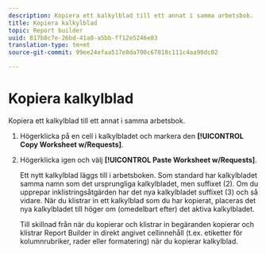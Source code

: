 ```yaml
---
description: Kopiera ett kalkylblad till ett annat i samma arbetsbok.
title: Kopiera kalkylblad
topic: Report builder
uuid: 817b8c7e-26bd-41a0-a5bb-ff12e5246e03
translation-type: tm+mt
source-git-commit: 99ee24efaa517e8da700c67818c111c4aa90dc02

---
```



# Kopiera kalkylblad

Kopiera ett kalkylblad till ett annat i samma arbetsbok.

1. Högerklicka på en cell i kalkylbladet och markera den **[!UICONTROL Copy Worksheet w/Requests]**.
1. Högerklicka igen och välj **[!UICONTROL Paste Worksheet w/Requests]**.

   Ett nytt kalkylblad läggs till i arbetsboken. Som standard har kalkylbladet samma namn som det ursprungliga kalkylbladet, men suffixet (2). Om du upprepar inklistringsåtgärden har det nya kalkylbladet suffixet (3) och så vidare. När du klistrar in ett kalkylblad som du har kopierat, placeras det nya kalkylbladet till höger om (omedelbart efter) det aktiva kalkylbladet.

   Till skillnad från när du kopierar och klistrar in begäranden kopierar och klistrar Report Builder in direkt angivet cellinnehåll (t.ex. etiketter för kolumnrubriker, rader eller formatering) när du kopierar kalkylblad.
